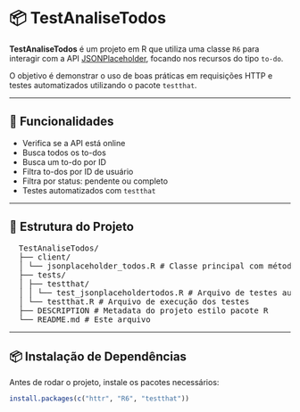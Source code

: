 # 📦 TestAnaliseTodos

**TestAnaliseTodos** é um projeto em R que utiliza uma classe `R6` para interagir com a API [JSONPlaceholder](https://jsonplaceholder.typicode.com), focando nos recursos do tipo `to-do`.

O objetivo é demonstrar o uso de boas práticas em requisições HTTP e testes automatizados utilizando o pacote `testthat`.

---

## 🚀 Funcionalidades

- Verifica se a API está online
- Busca todos os to-dos
- Busca um to-do por ID
- Filtra to-dos por ID de usuário
- Filtra por status: pendente ou completo
- Testes automatizados com `testthat`

---

## 📁 Estrutura do Projeto

<pre>
  TestAnaliseTodos/
  ├── client/
  │ └── jsonplaceholder_todos.R # Classe principal com métodos de requisição
  ├── tests/
  │ ├── testthat/
  │ │ └── test_jsonplaceholdertodos.R # Arquivo de testes automatizados
  │ └── testthat.R # Arquivo de execução dos testes
  ├── DESCRIPTION # Metadata do projeto estilo pacote R
  └── README.md # Este arquivo
</pre>

---

## 📦 Instalação de Dependências

Antes de rodar o projeto, instale os pacotes necessários:

```r
install.packages(c("httr", "R6", "testthat"))